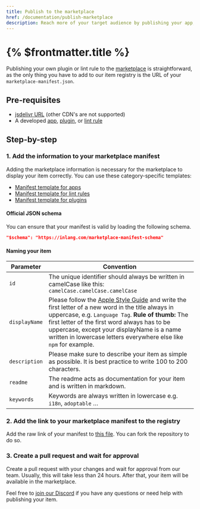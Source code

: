 ```yaml
---
title: Publish to the marketplace
href: /documentation/publish-marketplace
description: Reach more of your target audience by publishing your app, plugin, or lint rule to the marketplace.
---
```


# {% $frontmatter.title %}

Publishing your own plugin or lint rule to the [marketplace](/marketplace) is straightforward, as the only thing you have to add to our item registry is the URL of your `marketplace-manifest.json`.

## Pre-requisites

- [jsdelivr URL](https://www.jsdelivr.com/github) (other CDN's are not supported)
- A developed [app](/documentation/develop-app), [plugin](/documentation/develop-plugin), or [lint rule](/documentation/develop-lint-rule)

## Step-by-step

### 1. Add the information to your marketplace manifest
Adding the marketplace information is necessary for the marketplace to display your item correctly. You can use these category-specific templates:
- [Manifest template for apps](/documentation/develop-app#4.-configure-your-app)
- [Manifest template for lint rules](/documentation/develop-lint-rule#3.-configure-your-lint-rule)
- [Manifest template for plugins](/documentation/develop-plugin#3.-configure-your-plugin)

#### Official JSON schema

You can ensure that your manifest is valid by loading the following schema. 

``` json
"$schema": "https://inlang.com/marketplace-manifest-schema"
```

#### Naming your item
| **Parameter**        | **Convention**                                               |
|----------------------|---------------------------------------------------------------|
| `id`                 | The unique identifier should always be written in camelCase like this: `camelCase.camelCase.camelCase`                         |
| `displayName`                 | Please follow the [Apple Style Guide](https://support.apple.com/de-de/guide/applestyleguide/apsgb744e4a3/web) and write the first letter of a new word in the title always in uppercase, e.g. `Language Tag`. **Rule of thumb:** The first letter of the first word always has to be uppercase, except your displayName is a name written in lowercase letters everywhere else like `npm` for example.                       |
| `description`                 | Please make sure to describe your item as simple as possible. It is best practice to write 100 to 200 characters.                         |
`readme`                 | The readme acts as documentation for your item and is written in markdown.                         |
`keywords`                 | Keywords are always written in lowercase e.g. `i18n`, `adoptable` …                          |

### 2. Add the link to your marketplace manifest to the registry

Add the raw link of your manifest to [this file](https://github.com/inlang/inlang/blob/main/source-code/marketplace/registry.json). You can fork the repository to do so.

### 3. Create a pull request and wait for approval

Create a pull request with your changes and wait for approval from our team. Usually, this will take less than 24 hours. After that, your item will be available in the marketplace.

Feel free to [join our Discord](https://discord.gg/gdMPPWy57R) if you have any questions or need help with publishing your item.
